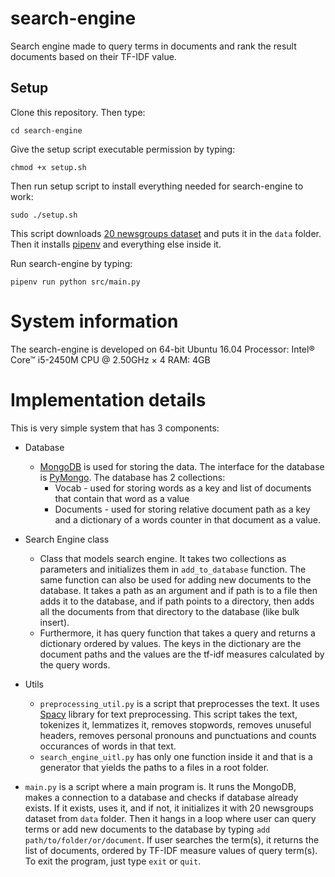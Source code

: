 # search-engine
Search engine made to query terms in documents and rank the result documents based on their TF-IDF value.

## Setup
Clone this repository. Then type:

`cd search-engine`

Give the setup script executable permission by typing:

`chmod +x setup.sh`

Then run setup script to install everything needed for search-engine to work:

`sudo ./setup.sh`

This script downloads [20 newsgroups dataset](http://qwone.com/~jason/20Newsgroups/) and puts it in the `data` folder. Then it  installs [pipenv](https://robots.thoughtbot.com/how-to-manage-your-python-projects-with-pipenv) and everything else inside it.

Run search-engine by typing:

`pipenv run python src/main.py`

# System information
The search-engine is developed on 64-bit Ubuntu 16.04
Processor: Intel® Core™ i5-2450M CPU @ 2.50GHz × 4
RAM: 4GB

# Implementation details
This is very simple system that has 3 components:

- Database
    - [MongoDB](https://www.mongodb.com/) is used for storing the data. The interface for the database is [PyMongo](https://api.mongodb.com/python/current/). The database has 2 collections:
        - Vocab - used for storing words as a key and list of documents that contain that word as a value
        - Documents - used for storing relative document path as a key and a dictionary of a words counter in that document as a value.


- Search Engine class
    - Class that models search engine. It takes two collections as parameters and initializes them in `add_to_database` function. The same function can also be used for adding new documents to the database. It takes a path as an argument and if path is to a file then adds it to the database, and if path points to a directory, then adds all the documents from that directory to the database (like bulk insert).
    - Furthermore, it has query function that takes a query and returns a dictionary ordered by values. The keys in the dictionary are the document paths and the values are the tf-idf measures calculated by the query words.

- Utils
    - `preprocessing_util.py` is a script that preprocesses the text. It uses [Spacy](https://spacy.io/) library for text preprocessing. This script takes the text, tokenizes it, lemmatizes it, removes stopwords,
    removes unuseful headers, removes personal pronouns and punctuations and counts occurances of words in that text.
    - `search_engine_uitl.py` has only one function inside it and that is a generator that yields the paths to a files in a root folder.


- `main.py` is a script where a main program is. It runs the MongoDB, makes a connection to a database and checks if database already exists. If it exists, uses it, and if not, it initializes it with 20 newsgroups dataset from `data` folder. Then it hangs in a loop where user can query terms or add new documents to the database by typing `add path/to/folder/or/document`. If user searches the term(s), it returns the list of documents, ordered by TF-IDF measure values of query term(s). To exit the program, just type `exit` or `quit`.
